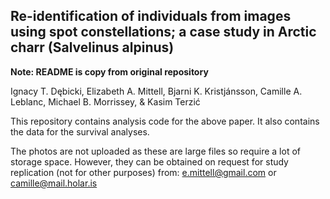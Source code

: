 ## Re-identification of individuals from images using spot constellations; a case study in Arctic charr (Salvelinus alpinus)
**Note: README is copy from original repository**

Ignacy T. Dębicki, Elizabeth A. Mittell, Bjarni K. Kristjánsson, Camille A. Leblanc, Michael B. Morrissey, & Kasim Terzić

This repository contains analysis code for the above paper.
It also contains the data for the survival analyses.

The photos are not uploaded as these are large files so require a lot of storage space. However, they can be obtained on request for study replication (not for other purposes) from: e.mittell@gmail.com or camille@mail.holar.is
